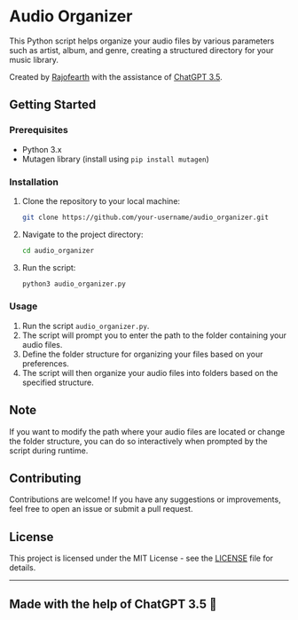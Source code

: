 # Audio Organizer

This Python script helps organize your audio files by various parameters such as artist, album, and genre, creating a structured directory for your music library.

Created by [Rajofearth](https://github.com/rajofearth) with the assistance of [ChatGPT 3.5](https://openai.com/blog/chatgpt).

## Getting Started

### Prerequisites
- Python 3.x
- Mutagen library (install using `pip install mutagen`)

### Installation
1. Clone the repository to your local machine:
   ```bash
   git clone https://github.com/your-username/audio_organizer.git
   ```

2. Navigate to the project directory:
   ```bash
   cd audio_organizer
   ```

3. Run the script:
   ```bash
   python3 audio_organizer.py
   ```

### Usage
1. Run the script `audio_organizer.py`.
2. The script will prompt you to enter the path to the folder containing your audio files.
3. Define the folder structure for organizing your files based on your preferences.
4. The script will then organize your audio files into folders based on the specified structure.

## Note
If you want to modify the path where your audio files are located or change the folder structure, you can do so interactively when prompted by the script during runtime.

## Contributing
Contributions are welcome! If you have any suggestions or improvements, feel free to open an issue or submit a pull request.

## License
This project is licensed under the MIT License - see the [LICENSE](LICENSE) file for details.

---
Made with the help of ChatGPT 3.5 🤖
---
